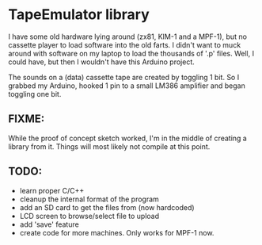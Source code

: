 TapeEmulator library
====================

I have some old hardware lying around (zx81, KIM-1 and a MPF-1), but no
cassette player to load software into the old farts. I didn't want to
muck around with software on my laptop to load the thousands of '.p' files.
Well, I could have, but then I wouldn't have this Arduino project.

The sounds on a (data) cassette tape are created by toggling 1 bit. So
I grabbed my Arduino, hooked 1 pin to a small LM386 amplifier and began
toggling one bit.

FIXME:
-----
While the proof of concept sketch worked, I'm in the middle of creating
a library from it. Things will most likely not compile at this point.


TODO:
----

* learn proper C/C++
* cleanup the internal format of the program
* add an SD card to get the files from (now hardcoded)
* LCD screen to browse/select file to upload
* add 'save' feature
* create code for more machines. Only works for MPF-1 now.

